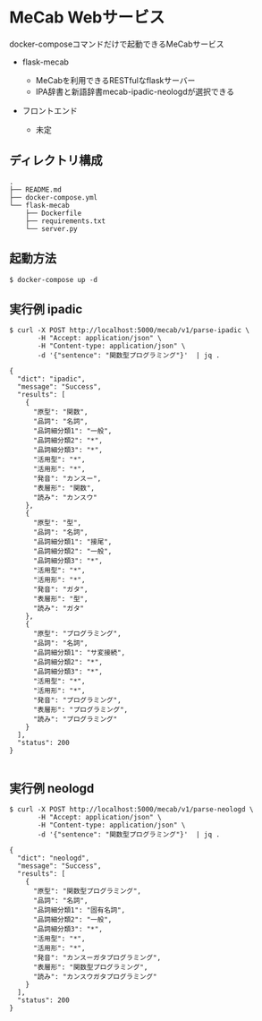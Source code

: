 # MeCab Webサービス

docker-composeコマンドだけで起動できるMeCabサービス

* flask-mecab
    - MeCabを利用できるRESTfulなflaskサーバー
    - IPA辞書と新語辞書mecab-ipadic-neologdが選択できる

* フロントエンド
    - 未定

## ディレクトリ構成
```
.
├── README.md
├── docker-compose.yml
└── flask-mecab
    ├── Dockerfile
    ├── requirements.txt
    └── server.py

```

## 起動方法

```shell-session 
$ docker-compose up -d   
```

## 実行例 ipadic

```shell-session
$ curl -X POST http://localhost:5000/mecab/v1/parse-ipadic \
       -H "Accept: application/json" \
       -H "Content-type: application/json" \
       -d '{"sentence": "関数型プログラミング"}'  | jq .
```

```
{
  "dict": "ipadic",
  "message": "Success",
  "results": [
    {
      "原型": "関数",
      "品詞": "名詞",
      "品詞細分類1": "一般",
      "品詞細分類2": "*",
      "品詞細分類3": "*",
      "活用型": "*",
      "活用形": "*",
      "発音": "カンスー",
      "表層形": "関数",
      "読み": "カンスウ"
    },
    {
      "原型": "型",
      "品詞": "名詞",
      "品詞細分類1": "接尾",
      "品詞細分類2": "一般",
      "品詞細分類3": "*",
      "活用型": "*",
      "活用形": "*",
      "発音": "ガタ",
      "表層形": "型",
      "読み": "ガタ"
    },
    {
      "原型": "プログラミング",
      "品詞": "名詞",
      "品詞細分類1": "サ変接続",
      "品詞細分類2": "*",
      "品詞細分類3": "*",
      "活用型": "*",
      "活用形": "*",
      "発音": "プログラミング",
      "表層形": "プログラミング",
      "読み": "プログラミング"
    }
  ],
  "status": 200
}
 
``` 

## 実行例 neologd

```shell-session
$ curl -X POST http://localhost:5000/mecab/v1/parse-neologd \
       -H "Accept: application/json" \
       -H "Content-type: application/json" \
       -d '{"sentence": "関数型プログラミング"}'  | jq .
```

```
{
  "dict": "neologd",
  "message": "Success",
  "results": [
    {
      "原型": "関数型プログラミング",
      "品詞": "名詞",
      "品詞細分類1": "固有名詞",
      "品詞細分類2": "一般",
      "品詞細分類3": "*",
      "活用型": "*",
      "活用形": "*",
      "発音": "カンスーガタプログラミング",
      "表層形": "関数型プログラミング",
      "読み": "カンスウガタプログラミング"
    }
  ],
  "status": 200
}
```
